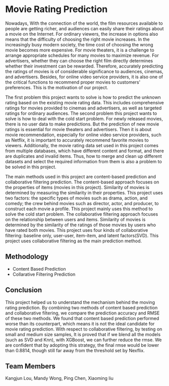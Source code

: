 # Movie Rating Prediction    

Nowadays, With the connection of the world, the film resources available to people are getting richer, and audiences can easily share their ratings about a movie on the Internet. For ordinary viewers, the increase in options also means that the difficulty of choosing the right movie increases. In the increasingly busy modern society, the time cost of choosing the wrong movie becomes more expensive. For movie theaters, it is a challenge to arrange appropriate schedules for many movies to maximize revenue. For advertisers, whether they can choose the right film directly determines whether their investment can be rewarded. Therefore, accurately predicting the ratings of movies is of considerable significance to audiences, cinemas, and advertisers. Besides, for online video service providers, it is also one of the critical functions to recommend proper movies to customers' preferences. This is the motivation of our project.     

The first problem this project wants to solve is how to predict the unknown rating based on the existing movie rating data. This includes comprehensive ratings for movies provided to cinemas and advertisers, as well as targeted ratings for ordinary audiences. The second problem this project wants to solve is how to deal with the cold start problem. For newly released movies, there is no user data to make predictions. But the prediction of new movie ratings is essential for movie theaters and advertisers.
Then it is about movie recommendation, especially for online video service providers, such as Netflix, it is important to accurately recommend favorite movies to viewers. Additionally, the movie rating data set used in this project comes from multiple databases, which have different content and format, and there are duplicates and invalid items. Thus, how to merge and clean up different datasets and select the required information from them is also a problem to be solved in this project.     

The main methods used in this project are content-based prediction and collaborative filtering prediction. The content-based approach focuses on the properties of items (movies in this project). Similarity of movies is determined by measuring the similarity in their properties. This project uses two factors: the specific types of movies such as drama, action, and comedy; the crew behind movies such as director, actor, and producer, to construct each movie a profile. This project mainly uses this method to solve the cold start problem. The collaborative filtering approach focuses on the relationship between users and items. Similarity of movies is determined by the similarity of the ratings of those movies by users who have rated both movies. This project uses four kinds of collaborative filtering: baseline only, user-user, item-item, and latent factors(SVD). This project uses collaborative filtering as the main prediction method.

## Methodology
- Content Based Prediction
- Collarative Filtering Prediction

## Conclusion
This project helped us to understand the mechanism behind the moving rating prediction. By combining two methods of content based prediction and collaborative filtering, we compare the prediction accuracy and RMSE of these two methods. We found that content based prediction performed worse than its counterpart, which means it is not the ideal candidate for movie rating prediction. With respect to collaborative filtering, by testing on small and medium size samples, It is proved that if we blend all the models (such as SVD and Knn), with XGBoost, we can further reduce the rmse. We are confident that by adopting this strategy, the final rmse would be lower than 0.8814, though still far away from the threshold set by Nexflix.

## Team Members 
Kangjun Lou, Mandy Wong, Ping Chen, Xiaoming liu
